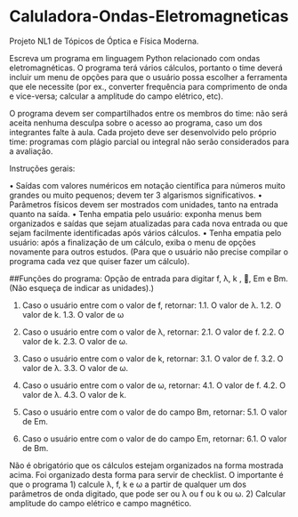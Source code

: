 # Caluladora-Ondas-Eletromagneticas
Projeto NL1 de Tópicos de Óptica e Física Moderna.

Escreva um programa em linguagem Python relacionado com ondas eletromagnéticas. O programa terá vários cálculos, portanto o time deverá incluir um menu de opções para que o usuário possa escolher a ferramenta que ele necessite (por ex., converter frequência para comprimento de onda e vice-versa; calcular a amplitude do campo elétrico, etc).

O programa devem ser compartilhados entre os membros do time: não será aceita nenhuma desculpa sobre o acesso ao programa, caso um dos integrantes falte à aula. Cada projeto deve ser desenvolvido pelo próprio time: programas com plágio parcial ou integral não serão considerados para a avaliação. 

Instruções gerais:

• Saídas com valores numéricos em notação científica para números muito grandes ou muito pequenos; devem ter 3 algarismos significativos.
• Parâmetros físicos devem ser mostrados com unidades, tanto na entrada quanto na saída.
• Tenha empatia pelo usuário: exponha menus bem organizados e saídas que sejam atualizadas para cada nova entrada ou que sejam facilmente identificadas após vários cálculos.
• Tenha empatia pelo usuário: após a finalização de um cálculo, exiba o menu de opções novamente para outros estudos. (Para que o usuário não precise compilar o programa cada vez que quiser fazer um cálculo).

##Funções do programa:
Opção de entrada para digitar f, λ, k , , Em e Bm. (Não esqueça de indicar as unidades).)

1. Caso o usuário entre com o valor de f, retornar:
1.1. O valor de λ.
1.2. O valor de k.
1.3. O valor de ω

2. Caso o usuário entre com o valor de λ, retornar:
2.1. O valor de f.
2.2. O valor de k.
2.3. O valor de ω.

3. Caso o usuário entre com o valor de k, retornar:
3.1. O valor de f.
3.2. O valor de λ.
3.3. O valor de ω.

4. Caso o usuário entre com o valor de ω, retornar:
4.1. O valor de f.
4.2. O valor de λ.
4.3. O valor de k.

5. Caso o usuário entre com o valor de do campo Bm, retornar:
5.1. O valor de Em.

6. Caso o usuário entre com o valor de do campo Em, retornar:
6.1. O valor de Bm.

Não é obrigatório que os cálculos estejam organizados na forma mostrada acima. Foi organizado desta forma para servir de checklist. O importante é que o programa 1) calcule λ, f, k e ω a partir de qualquer um dos parâmetros de onda digitado, que pode ser ou λ ou f ou k ou ω. 2) Calcular amplitude do campo elétrico e campo magnético.


